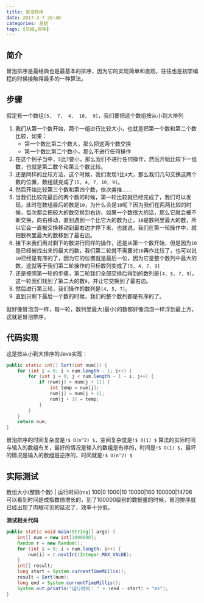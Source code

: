 ```yaml
---
title: 冒泡排序
date: 2017-3-7 20:40
categories: 总结
tags: [总结,排序]
---
```

## 简介
冒泡排序是最经典也是最基本的排序，因为它的实现简单和直观，往往也是初学编程的时候接触得最多的一种算法。
## 步骤
假定有一个数组`[5,  7,  4,  10,  9]`，我们要把这个数组按从小到大排列
1. 我们从第一个数开始，两个一组进行比较大小，也就是把第一个数和第二个数比较，如果：
	- 第一个数比第二个数大，那么把这两个数交换
	- 第一个数比第二个数小，那么不进行任何操作
2. 在这个例子当中，`5`比`7`要小，那么我们不进行任何操作，然后开始比较下一组数，也就是第二数个和第三个数比较。
3. 还是同样的比较方法，这个时候，我们发现`7`比`4`大，那么我们几句交换这两个数的位置，数组就变成了`[5, 4, 7, 10, 9]`。
4. 然后开始比较第三个数和第四个数，依次类推……
5. 当我们比较完最后的两个数的时候，第一轮比较就已经完成了，我们可以发现，此时在数组最后的数是`10`，为什么会是`10`呢？因为我们在两两比较的时候，每次都会把较大的数交换到右边，如果一个数很大的话，那么它就会被不断交换，向右移动，直到遇到一个比它大的数为止，`10`是数列里最大的数，所以它会一直被交换移动到最右边才停下来，也就说，我们在第一轮操作中，就把数列里最大的数移到了最右边。
6. 接下来我们再对剩下的数进行同样的操作，还是从第一个数开始，但是因为`10`是已经被找出来的最大的数，我们第二轮就不需要对`10`再作比较了，也可以说`10`已经是有序的了，因为它的位置就是最后一位，因为它是整个数列中最大的数，这就等于我们第二轮操作的目标数列变成了`[5, 4, 7, 9]`
7. 还是按照第一轮的步骤，第二轮我们全部交换后得到的数列是`[4, 5, 7, 9]`。这一轮我们找到了第二大的数`9`，并让它交换到了最右边。
8. 然后进行第三轮，我们操作的数列是`[4, 5, 7]`。
9. 直到只剩下最后一个数的时候，我们的整个数列都是有序的了。

就好像冒泡泡一样，每一轮，数列里最大(最小)的数都好像泡泡一样浮到最上方，这就是冒泡排序。

## 代码实现
这是按从小到大排序的Java实现：
```java
public static int[] Sort(int num[]) {
	for (int i = 0; i < num.length - 1; i++) {
		for (int j = 0; j < num.length - 1 - i; j++) {
			if (num[j] > num[j + 1]) {
				int temp = num[j];
				num[j] = num[j + 1];
				num[j + 1] = temp;
			}
		}
	}
	return num;
}
```
冒泡排序的时间复杂度是`!$ O(n^2) $`，空间复杂度是`!$ O(1) $`
算法的实际时间与输入的数组有关，最好的情况是输入的数组是有序的，时间是`!$ O(1) $`，最坏的情况是输入的数组是逆序的，时间就是`!$ O(n^2) $`

## 实际测试
数组大小(整数个数) | 运行时间(ms)
100|0
1000|10
10000|160
100000|14706
可以看到时间是成指数倍增长的，到了100000级别的数据量的时候，冒泡排序就已经出现了肉眼可见的延迟了，效率十分低。

**测试相关代码**
```java
public static void main(String[] args) {
	int[] num = new int[1000000];
	Random r = new Random();
	for (int i = 0; i < num.length; i++) {
		num[i] = r.nextInt(Integer.MAX_VALUE);
	}
	int[] result;
	long start = System.currentTimeMillis();
	result = Sort(num);
	long end = System.currentTimeMillis();
	System.out.println("运行时间： " + (end - start) + "ms");
}
```